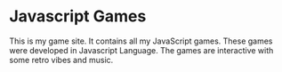 # Javascript Games
This is my game site. It contains all my JavaScript games. These games were developed in Javascript Language. The games are interactive with some retro vibes and music.

